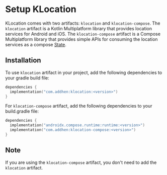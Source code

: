 Setup KLocation
===============

KLocation comes with two artifacts: `klocation` and `klocation-compose`. The `klocation` artifact
is a Kotlin Multiplatform library that provides location services for Android and iOS.
The `klocation-compose` artifact is a Compose Multiplatform library that provides simple APIs for
consuming the location services as a compose [State](https://developer.android.com/develop/ui/compose/state).

## Installation

To use `klocation` artifact in your project, add the following dependencies to your gradle build file:

```kotlin
dependencies {
  implementation("com.addhen:klocation:<version>")
}
```

For `klocation-compose` artifact, add the following dependencies to your build.gradle file:

```kotlin
dependencies {
  implementation("androidx.compose.runtime:runtime:<version>")
  implementation("com.addhen:klocation-compose:<version>")
}
```
## Note

If you are using the `klocation-compose` artifact, you don't need to add the `klocation` artifact.
